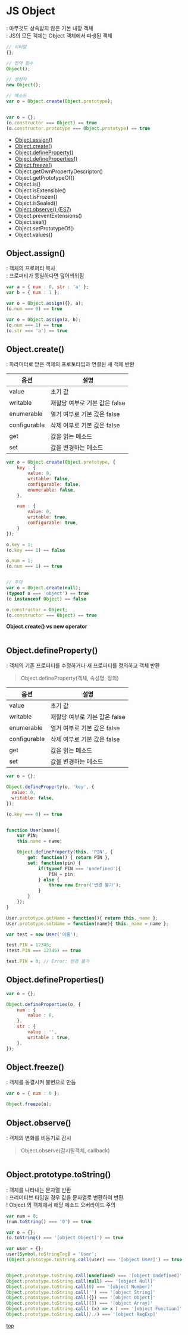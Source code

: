 # JS Object
: 아무것도 상속받지 않은 기본 내장 객체   
: JS의 모든 객체는 Object 객체에서 파생된 객체     

```js  
// 리터럴  
{};

// 전역 함수
Object();

// 생성자
new Object();

// 메소드
var o = Object.create(Object.prototype);


var o = {};
(o.constructor === Object) == true
(o.constructor.prototype === Object.prototype) == true
```


- [Object.assign()](#objectassign)
- [Object.create()](#objectcreate)
- [Object.defineProperty()](#objectdefineproperty)
- [Object.defineProperties()](#objectdefineproperties)
- [Object.freeze()](#objectfreeze)
- Object.getOwnPropertyDescriptor()
- Object.getPrototypeOf()
- Object.is()
- Object.isExtensible()
- Object.isFrozen()
- Object.isSealed()
- [Object.observe() (ES7)](#objectobserve)
- Object.preventExtensions()
- Object.seal()
- Object.setPrototypeOf()
- Object.values()




## Object.assign()
: 객체의 프로퍼티 복사   
: 프로퍼티가 동일하다면 덮어씌워짐

```js
var a = { num : 0, str : 'a' };
var b = { num : 1 };

var o = Object.assign({}, a);
(o.num === 0) == true

var o = Object.assign(a, b);
(o.num === 1) == true
(o.str === 'a') == true
```



## Object.create()
: 파라미터로 받은 객체의 프로토타입과 연결된 새 객체 반환    

옵션 | 설명
---|---
value        | 초기 값
writable     | 재할당 여부로 기본 값은 false
enumerable   | 열거 여부로 기본 값은 false
configurable | 삭제 여부로 기본 값은 false
get          | 값을 읽는 메소드
set          | 값을 변경하는 메소드

```js
var o = Object.create(Object.prototype, {
    key : {
        value: 0,           
        writable: false,
        configurable: false,
        enumerable: false,   
    },

    num : {
        value: 0,  
        writable: true,
        configurable: true,
    }
});

o.key = 1;
(o.key === 1) == false

o.num = 1;
(o.num === 1) == true


// 주의
var o = Object.create(null);
(typeof o === 'object') == true
(o instanceof Object) == false

o.constructor = Object;
(o.constructor === Object) == true
```


**Object.create() vs new operator**

```js

```



## Object.defineProperty()
: 객체의 기존 프로퍼티를 수정하거나 새 프로퍼티를 정의하고 객체 반환  

> Object.defineProperty(객체, 속성명, 정의)

옵션 | 설명
---|---
value        | 초기 값
writable     | 재할당 여부로 기본 값은 false
enumerable   | 열거 여부로 기본 값은 false
configurable | 삭제 여부로 기본 값은 false
get          | 값을 읽는 메소드
set          | 값을 변경하는 메소드


```js
var o = {};

Object.defineProperty(o, 'key', {
  value: 0,
  writable: false,
});

(o.key === 0) == true


function User(name){
    var PIN;
    this.name = name;

    Object.defineProperty(this, 'PIN', {
        get: function() { return PIN },
        set: function(pin) {
            if(typeof PIN === 'undefined'){
                PIN = pin;
            } else {
                throw new Error('변경 불가');
            }
        }
    });
}

User.prototype.getName = function(){ return this._name };
User.prototype.setName = function(name){ this._name = name };

var test = new User('이름');

test.PIN = 12345;
(test.PIN === 12345) == true

test.PIN = 0; // Error: 변경 불가
```



## Object.defineProperties()

```js
var o = {};

Object.defineProperties(o, {
    num : {
        value : 0,
    },
    str : {
        value : '',
        writable : true,
    },
});
```



## Object.freeze()
: 객체를 동결시켜 불변으로 만듬  

```js
var o = { num : 0 };

Object.freeze(o);
```





## Object.observe()  
: 객체의 변화를 비동기로 감시

> Object.observe(감시될객체, callback)

```js
```



## Object.prototype.toString()
: 객체를 나타내는 문자열 반환   
: 프리미티브 타입일 경우 값을 문자열로 변환하여 반환   
! Object 외 객체에서 해당 메소드 오버라이드 주의

```js
var num = 0;
(num.toString() === '0') == true

var o = {};
(o.toString() === '[object Object]') == true

var user = {};
user[Symbol.toStringTag] = 'User';
(Object.prototype.toString.call(user) === '[object User]') == true


Object.prototype.toString.call(undefined) === '[object Undefined]'
Object.prototype.toString.call(null) === '[object Null]'
Object.prototype.toString.call(0) === '[object Number]'
Object.prototype.toString.call('') === '[object String]'
Object.prototype.toString.call({}) === '[object Object]'
Object.prototype.toString.call([]) === '[object Array]'
Object.prototype.toString.call( (x) => x ) === '[object Function]'
Object.prototype.toString.call(/./) === '[object RegExp]'
```



[top](#)

